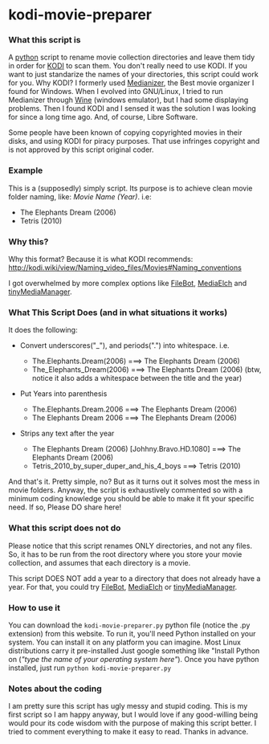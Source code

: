 # kodi-movie-preparer
### What this script is
A [python](http://www.python.org) script to rename movie collection directories and leave them tidy in order for [KODI](http://www.kodi.tv) to scan them. You don't really need to use KODI. If you want to just standarize the names of your directories, this script could work for you.
Why KODI? I formerly used [Medianizer](http://www.medianizer.com), the Best movie organizer I found for Windows. When I evolved into GNU/Linux, I tried to run Medianizer through [Wine](http://www.winehq.org) (windows emulator), but I had some displaying problems. Then I found KODI and I sensed it was the solution I was looking for since a long time ago. And, of course, Libre Software.

Some people have been known of copying copyrighted movies in their disks, and using KODI for piracy purposes. That use infringes copyright and is not approved by this script original coder.

### Example
This is a (supposedly) simply script. Its purpose is to achieve clean movie folder naming, like:
*Movie Name (Year)*.
i.e:
* The Elephants Dream (2006)
* Tetris (2010)
### Why this?
Why this format? Because it is what KODI recommends:
http://kodi.wiki/view/Naming_video_files/Movies#Naming_conventions

I got overwhelmed by more complex options like [FileBot](http://www.filebot.net), [MediaElch](http://www.kvibes.de/mediaelch) and [tinyMediaManager](http://www.tinymediamanager.org).  


### What This Script Does (and in what situations it works)
It does the following:
* Convert underscores("_"), and periods(".") into whitespace. i.e.
    * The.Elephants.Dream(2006) ===> The Elephants Dream (2006)    
    * The_Elephants_Dream(2006) ===> The Elephants Dream (2006)
    (btw, notice it also adds a whitespace between the title and the year)
    
* Put Years into parenthesis
    * The.Elephants.Dream.2006 ===> The Elephants Dream (2006)
    * The Elephants Dream 2006 ===> The Elephants Dream (2006)

* Strips any text after the year
    * The Elephants Dream (2006) [Johhny.Bravo.HD.1080] ===> The Elephants Dream (2006)
    * Tetris_2010_by_super_duper_and_his_4_boys ===> Tetris (2010)
    
 And that's it. Pretty simple, no? But as it turns out it solves most the mess in movie folders. Anyway, the script is exhaustively commented so with a minimum coding knowledge you should be able to make it fit your specific need. If so, Please DO share here!
 
 ### What this script does not do
 
 Please notice that this script renames ONLY directories, and not any files. So, it has to be run from the root directory where you store your movie collection, and assumes that each directory is a movie.

This script DOES NOT add a year to a directory that does not already have a year. For that, you could try [FileBot](http://www.filebot.net), [MediaElch](http://www.kvibes.de/mediaelch) or [tinyMediaManager](http://www.tinymediamanager.org).

### How to use it
 You can download the `kodi-movie-preparer.py` python file (notice the .py extension) from this website. To run it, you'll need Python installed on your system. You can install it on any platform you can imagine. Most Linux distributions carry it pre-installed Just google something like "Install Python on (*"type the name of your operating system here"*).
 Once you have python installed, just run `python kodi-movie-preparer.py`

### Notes about the coding
 I am pretty sure this script has ugly messy and stupid coding. This is my first script so I am happy anyway, but I would love if any good-willing being would pour its code wisdom with the purpose of making this script better. I tried to comment everything to make it easy to read. Thanks in advance.
